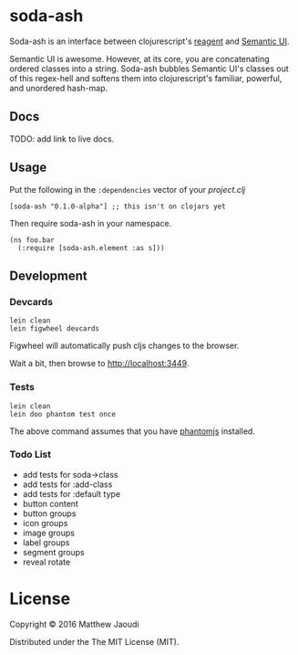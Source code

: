 # soda-ash

Soda-ash is an interface between clojurescript's [reagent](https://github.com/reagent-project/reagent) and [Semantic UI](http://semantic-ui.com/).

Semantic UI is awesome. However, at its core, you are concatenating
ordered classes into a string.  Soda-ash bubbles Semantic UI's classes
out of this regex-hell and softens them into clojurescript's familiar,
powerful, and unordered hash-map.

## Docs

TODO: add link to live docs.

## Usage

Put the following in the `:dependencies` vector of your *project.clj*

```
[soda-ash "0.1.0-alpha"] ;; this isn't on clojars yet
```

Then require soda-ash in your namespace.

```
(ns foo.bar
  (:require [soda-ash.element :as s]))
```

## Development

### Devcards

```
lein clean
lein figwheel devcards
```

Figwheel will automatically push cljs changes to the browser.

Wait a bit, then browse to [http://localhost:3449](http://localhost:3449).

### Tests

```
lein clean
lein doo phantom test once
```

The above command assumes that you have [phantomjs](https://www.npmjs.com/package/phantomjs) installed.

### Todo List

* add tests for soda->class
* add tests for :add-class
* add tests for :default type
* button content
* button groups
* icon groups
* image groups
* label groups
* segment groups
* reveal rotate

# License

Copyright © 2016 Matthew Jaoudi

Distributed under the The MIT License (MIT).
